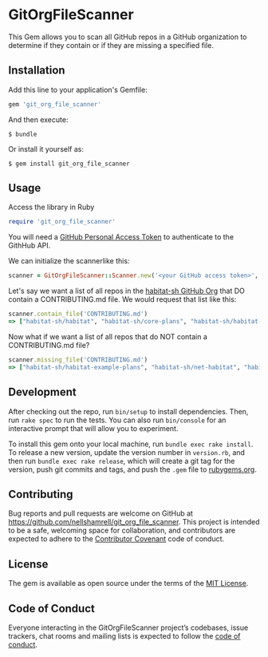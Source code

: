 # GitOrgFileScanner

This Gem allows you to scan all GitHub repos in a GitHub organization to determine if they contain or if they are missing a specified file.

## Installation

Add this line to your application's Gemfile:

```ruby
gem 'git_org_file_scanner'
```

And then execute:

    $ bundle

Or install it yourself as:

    $ gem install git_org_file_scanner

## Usage

Access the library in Ruby

```ruby
require 'git_org_file_scanner'
```

You will need a [GitHub Personal Access Token](https://help.github.com/articles/creating-a-personal-access-token-for-the-command-line/) to authenticate to the GithHub API.

We can initialize the scannerlike this:
```ruby
scanner = GitOrgFileScanner::Scanner.new('<your GitHub access token>', 'habitat-sh')
```

Let's say we want a list of all repos in the [habitat-sh GitHub Org](https://github.com/habitat-sh) that DO contain a CONTRIBUTING.md file. We would request that list like this:

```ruby
scanner.contain_file('CONTRIBUTING.md')
=> ["habitat-sh/habitat", "habitat-sh/core-plans", "habitat-sh/habitat-launch", "habitat-sh/urlencoded", "habitat-sh/habitat-operator"] 
```

Now what if we want a list of all repos that do NOT contain a CONTRIBUTING.md file?

```ruby
scanner.missing_file('CONTRIBUTING.md')
=> ["habitat-sh/habitat-example-plans", "habitat-sh/net-habitat", "habitat-sh/habitat-aspnet-sample", "habitat-sh/habitat-windows-package", "habitat-sh/language-habitat", "habitat-sh/rust-zmq", "habitat-sh/redis-postgres-migrator", "habitat-sh/habitat-aspnet-full", "habitat-sh/ipc-channel", "habitat-sh/prost", "habitat-sh/frank_jwt", "habitat-sh/sample-node-app", "habitat-sh/expresso", "habitat-sh/homebrew-habitat", "habitat-sh/sample-rails-app", "habitat-sh/windows-service", "habitat-sh/kubernetes-the-hab-way", "habitat-sh/guide-node", "habitat-sh/guide-ruby", "habitat-sh/testapp", "habitat-sh/windows-service-sample", "habitat-sh/national-parks"]
```

## Development

After checking out the repo, run `bin/setup` to install dependencies. Then, run `rake spec` to run the tests. You can also run `bin/console` for an interactive prompt that will allow you to experiment.

To install this gem onto your local machine, run `bundle exec rake install`. To release a new version, update the version number in `version.rb`, and then run `bundle exec rake release`, which will create a git tag for the version, push git commits and tags, and push the `.gem` file to [rubygems.org](https://rubygems.org).

## Contributing

Bug reports and pull requests are welcome on GitHub at https://github.com/nellshamrell/git_org_file_scanner. This project is intended to be a safe, welcoming space for collaboration, and contributors are expected to adhere to the [Contributor Covenant](http://contributor-covenant.org) code of conduct.

## License

The gem is available as open source under the terms of the [MIT License](https://opensource.org/licenses/MIT).

## Code of Conduct

Everyone interacting in the GitOrgFileScanner project’s codebases, issue trackers, chat rooms and mailing lists is expected to follow the [code of conduct](https://github.com/[USERNAME]/git_org_file_scanner/blob/master/CODE_OF_CONDUCT.md).
